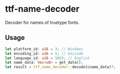 # ttf-name-decoder

Decoder for names of truetype fonts.

## Usage

```rs
let platform_id: u16 = 3; // Windows
let encoding_id: u16 = 1; // Unicode
let language_id: u16 = 1033; // English
let name_data: Vec<u8> = get_data();
let result = ttf_name_decoder::decode(&name_data)?;
```

